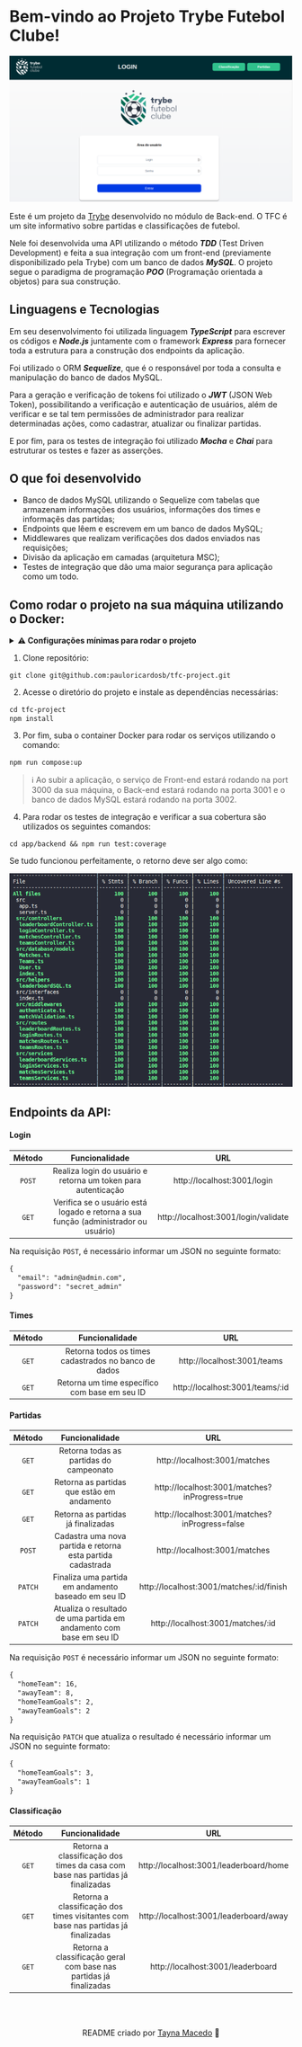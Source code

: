 # Bem-vindo ao Projeto Trybe Futebol Clube!

<img src="tfc.png" alt="Página de login do projeto TFC">

Este é um projeto da [Trybe](https://www.betrybe.com/) desenvolvido no módulo de Back-end.
O TFC é um site informativo sobre partidas e classificações de futebol. 

Nele foi desenvolvida uma API utilizando o método ***TDD*** (Test Driven Development) e feita a sua integração com um front-end (previamente disponibilizado pela Trybe) com um banco de dados ***MySQL***.
O projeto segue o paradigma de programação ***POO*** (Programação orientada a objetos) para sua construção.

## Linguagens e Tecnologias

Em seu desenvolvimento foi utilizada linguagem ***TypeScript*** para escrever os códigos e ***Node.js*** juntamente com o framework ***Express*** para fornecer toda a estrutura para a construção dos endpoints da aplicação. 

Foi utilizado o ORM ***Sequelize***, que é o responsável por toda a consulta e manipulação do banco de dados MySQL.

Para a geração e verificação de tokens foi utilizado o ***JWT*** (JSON Web Token), possibilitando a verificação e autenticação de usuários, além de verificar e se tal tem permissões de administrador para realizar determinadas ações, como cadastrar, atualizar ou finalizar partidas.

E por fim, para os testes de integração foi utilizado ***Mocha*** e ***Chai*** para estruturar os testes e fazer as asserções.

## O que foi desenvolvido

  - Banco de dados MySQL utilizando o Sequelize com tabelas que armazenam informações dos usuários, informações dos times e informaçẽs das partidas; 
  - Endpoints que lêem e escrevem em um banco de dados MySQL;
  - Middlewares que realizam verificações dos dados enviados nas requisições;
  - Divisão da aplicação em camadas (arquitetura MSC);
  - Testes de integração que dão uma maior segurança para aplicação como um todo.

## Como rodar o projeto na sua máquina utilizando o Docker:

<details>
<summary><strong> ⚠️ Configurações mínimas para rodar o projeto</strong></summary>
<br/>
Na sua máquina você deve ter:

- Sistema Operacional Distribuição Unix;
- Node versão igual ou superior à 16.14.0 LTS;
- Docker;
- Docker-compose versão igual ou superior à 1.29.2.
</details>

1. Clone repositório:
```
git clone git@github.com:pauloricardosb/tfc-project.git
```

2. Acesse o diretório do projeto e instale as dependências necessárias:
```
cd tfc-project
npm install
```

3. Por fim, suba o container Docker para rodar os serviços utilizando o comando:
```
npm run compose:up
```

> ℹ️ Ao subir a aplicação, o serviço de Front-end estará rodando na port 3000 da sua máquina, o Back-end estará rodando na porta 3001 e o banco de dados MySQL estará rodando na porta 3002.

4. Para rodar os testes de integração e verificar a sua cobertura são utilizados os seguintes comandos:

```
cd app/backend && npm run test:coverage
```

Se tudo funcionou perfeitamente, o retorno deve ser algo como:

<div align="center"> <img src="tests.png" alt="Cobertura de testes TFC"> </div>

## Endpoints da API:

#### Login

|Método |Funcionalidade                                                                     |URL                                          |
|:-----:|:---------------------------------------------------------------------------------:|:-------------------------------------------:|
|`POST` |Realiza login do usuário e retorna um token para autenticação                      |http://localhost:3001/login                  |
|`GET`  |Verifica se o usuário está logado e retorna a sua função (administrador ou usuário)|http://localhost:3001/login/validate         |

Na requisição `POST`, é necessário informar um JSON no seguinte formato:

```
{
  "email": "admin@admin.com",
  "password": "secret_admin"
}
```

#### Times

|Método |Funcionalidade                                                                    |URL                                           |
|:-----:|:--------------------------------------------------------------------------------:|:--------------------------------------------:|
|`GET`  |Retorna todos os times cadastrados no banco de dados                              |http://localhost:3001/teams                   |
|`GET`  |Retorna um time específico com base em seu ID                                     |http://localhost:3001/teams/:id               |

#### Partidas

|Método |Funcionalidade                                                                    |URL                                           |
|:-----:|:--------------------------------------------------------------------------------:|:--------------------------------------------:|
|`GET`  |Retorna todas as partidas do campeonato                                           |http://localhost:3001/matches                 |
|`GET`  |Retorna as partidas que estão em andamento                                        |http://localhost:3001/matches?inProgress=true |
|`GET`  |Retorna as partidas já finalizadas                                                |http://localhost:3001/matches?inProgress=false|
|`POST` |Cadastra uma nova partida e retorna esta partida cadastrada                       |http://localhost:3001/matches                 |
|`PATCH`|Finaliza uma partida em andamento baseado em seu ID                               |http://localhost:3001/matches/:id/finish      |
|`PATCH`|Atualiza o resultado de uma partida em andamento com base em seu ID               |http://localhost:3001/matches/:id             |


Na requisição `POST` é necessário informar um JSON no seguinte formato:

```
{
  "homeTeam": 16,
  "awayTeam": 8,
  "homeTeamGoals": 2,
  "awayTeamGoals": 2
}
```


Na requisição `PATCH` que atualiza o resultado é necessário informar um JSON no seguinte formato:

```
{
  "homeTeamGoals": 3,
  "awayTeamGoals": 1
}
```

#### Classificação

|Método |Funcionalidade                                                                    |URL                                           |
|:-----:|:--------------------------------------------------------------------------------:|:--------------------------------------------:|
|`GET`  |Retorna a classificação dos times da casa com base nas partidas já finalizadas    |http://localhost:3001/leaderboard/home        |
|`GET`  |Retorna a classificação dos times visitantes com base nas partidas já finalizadas |http://localhost:3001/leaderboard/away        |
|`GET`  |Retorna a classificação geral com base nas partidas já finalizadas                |http://localhost:3001/leaderboard             |


<br>
<br>

<p align="center" > README criado por <a href="https://github.com/Tayna-Silva-Macedo" >Tayna Macedo</a> 🌻 </p>  
